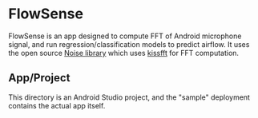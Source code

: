 # FlowSense

FlowSense is an app designed to compute FFT of Android microphone signal, and run regression/classification models to predict airflow.
It uses the open source [Noise library](https://github.com/paramsen/noise) which uses [kissfft](https://github.com/mborgerding/kissfft) for FFT computation.

## App/Project
This directory is an Android Studio project, and the "sample" deployment contains the actual app itself.
